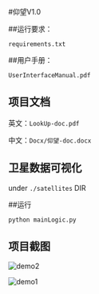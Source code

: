 #仰望V1.0

##运行要求：

```requirements.txt```

##用户手册：

```UserInterfaceManual.pdf```

## 项目文档

英文：```LookUp-doc.pdf```

中文：```Docx/仰望-doc.docx```

## 卫星数据可视化

under ```./satellites``` DIR

##运行

```python mainLogic.py```

## 项目截图

![demo2](demo2.png)

![demo1](demo2.png)